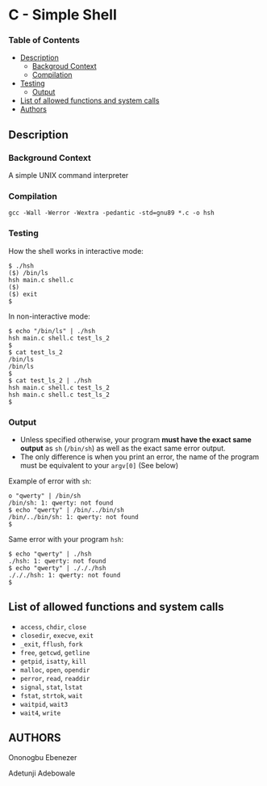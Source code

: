 # C - Simple Shell

### Table of Contents

-	[Description](#description)
	-	[Backgroud Context](#background-context)
	-	[Compilation](#compilation)
-	[Testing](#testing)
	-	[Output](#output)
-	[List of allowed functions and system calls](#list-allowed-functions-system-calls)
-	[Authors](#authors)

## Description

### Background Context

A simple UNIX command interpreter

### Compilation

``` shell
gcc -Wall -Werror -Wextra -pedantic -std=gnu89 *.c -o hsh
```

### Testing

How the shell works in interactive mode:

``` shell
$ ./hsh
($) /bin/ls
hsh main.c shell.c
($)
($) exit
$
```

In non-interactive mode:

``` shell
$ echo "/bin/ls" | ./hsh
hsh main.c shell.c test_ls_2
$
$ cat test_ls_2
/bin/ls
/bin/ls
$
$ cat test_ls_2 | ./hsh
hsh main.c shell.c test_ls_2
hsh main.c shell.c test_ls_2
$
```

### Output

-	Unless specified otherwise, your program **must have the exact same output** as `sh` (`/bin/sh`) as well as the exact same error output.
-	The only difference is when you print an error, the name of the program must be equivalent to your `argv[0]` (See below)

Example of error with `sh`:

``` shell
o "qwerty" | /bin/sh
/bin/sh: 1: qwerty: not found
$ echo "qwerty" | /bin/../bin/sh
/bin/../bin/sh: 1: qwerty: not found
$
```

Same error with your program `hsh`:

``` shell
$ echo "qwerty" | ./hsh
./hsh: 1: qwerty: not found
$ echo "qwerty" | ./././hsh
./././hsh: 1: qwerty: not found
$
```

## List of allowed functions and system calls

-	`access`, `chdir`, `close`
-	`closedir`, `execve`, `exit`
-	`_exit`, `fflush`, `fork`
-	`free`, `getcwd`, `getline`
-	`getpid`, `isatty`, `kill`
-	`malloc`, `open`, `opendir`
-	`perror`, `read`, `readdir`
-	`signal`, `stat`, `lstat`
-	`fstat`, `strtok`, `wait`
-	`waitpid`, `wait3`
-	`wait4`, `write`

## AUTHORS

Ononogbu Ebenezer

Adetunji Adebowale

